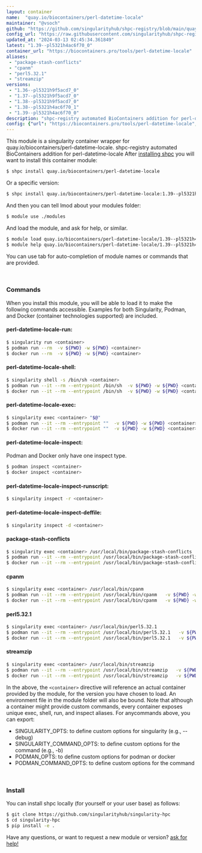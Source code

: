 ```yaml
---
layout: container
name:  "quay.io/biocontainers/perl-datetime-locale"
maintainer: "@vsoch"
github: "https://github.com/singularityhub/shpc-registry/blob/main/quay.io/biocontainers/perl-datetime-locale/container.yaml"
config_url: "https://raw.githubusercontent.com/singularityhub/shpc-registry/main/quay.io/biocontainers/perl-datetime-locale/container.yaml"
updated_at: "2024-03-13 02:45:34.361849"
latest: "1.39--pl5321h4ac6f70_0"
container_url: "https://biocontainers.pro/tools/perl-datetime-locale"
aliases:
 - "package-stash-conflicts"
 - "cpanm"
 - "perl5.32.1"
 - "streamzip"
versions:
 - "1.36--pl5321h9f5acd7_0"
 - "1.37--pl5321h9f5acd7_0"
 - "1.38--pl5321h9f5acd7_0"
 - "1.38--pl5321h4ac6f70_1"
 - "1.39--pl5321h4ac6f70_0"
description: "shpc-registry automated BioContainers addition for perl-datetime-locale"
config: {"url": "https://biocontainers.pro/tools/perl-datetime-locale", "maintainer": "@vsoch", "description": "shpc-registry automated BioContainers addition for perl-datetime-locale", "latest": {"1.39--pl5321h4ac6f70_0": "sha256:62de94776cdbb3a88c57f613676c2d9144ae533a4cf0b643f3e1d4fc0ddb9c1b"}, "tags": {"1.36--pl5321h9f5acd7_0": "sha256:5dee016a721c609a03bf2ee0e6d327048e4325fda77efc2c8ddef4a29e2edd32", "1.37--pl5321h9f5acd7_0": "sha256:2df055ab5cc2f3a54287e56f9b884f39107332cb15d60edaf7138fc04ebb3802", "1.38--pl5321h9f5acd7_0": "sha256:6797084c9cf7ad3778a1c84e4f855238397f216573378709591b93393d53fb77", "1.38--pl5321h4ac6f70_1": "sha256:5888f3b1777be561d04824f96979ca80bde3ca3ee86392d6d4e1a0af7686a45e", "1.39--pl5321h4ac6f70_0": "sha256:62de94776cdbb3a88c57f613676c2d9144ae533a4cf0b643f3e1d4fc0ddb9c1b"}, "docker": "quay.io/biocontainers/perl-datetime-locale", "aliases": {"package-stash-conflicts": "/usr/local/bin/package-stash-conflicts", "cpanm": "/usr/local/bin/cpanm", "perl5.32.1": "/usr/local/bin/perl5.32.1", "streamzip": "/usr/local/bin/streamzip"}}
---
```


This module is a singularity container wrapper for quay.io/biocontainers/perl-datetime-locale.
shpc-registry automated BioContainers addition for perl-datetime-locale
After [installing shpc](#install) you will want to install this container module:


```bash
$ shpc install quay.io/biocontainers/perl-datetime-locale
```

Or a specific version:

```bash
$ shpc install quay.io/biocontainers/perl-datetime-locale:1.39--pl5321h4ac6f70_0
```

And then you can tell lmod about your modules folder:

```bash
$ module use ./modules
```

And load the module, and ask for help, or similar.

```bash
$ module load quay.io/biocontainers/perl-datetime-locale/1.39--pl5321h4ac6f70_0
$ module help quay.io/biocontainers/perl-datetime-locale/1.39--pl5321h4ac6f70_0
```

You can use tab for auto-completion of module names or commands that are provided.

<br>

### Commands

When you install this module, you will be able to load it to make the following commands accessible.
Examples for both Singularity, Podman, and Docker (container technologies supported) are included.

#### perl-datetime-locale-run:

```bash
$ singularity run <container>
$ podman run --rm  -v ${PWD} -w ${PWD} <container>
$ docker run --rm  -v ${PWD} -w ${PWD} <container>
```

#### perl-datetime-locale-shell:

```bash
$ singularity shell -s /bin/sh <container>
$ podman run --it --rm --entrypoint /bin/sh  -v ${PWD} -w ${PWD} <container>
$ docker run --it --rm --entrypoint /bin/sh  -v ${PWD} -w ${PWD} <container>
```

#### perl-datetime-locale-exec:

```bash
$ singularity exec <container> "$@"
$ podman run --it --rm --entrypoint ""  -v ${PWD} -w ${PWD} <container> "$@"
$ docker run --it --rm --entrypoint ""  -v ${PWD} -w ${PWD} <container> "$@"
```

#### perl-datetime-locale-inspect:

Podman and Docker only have one inspect type.

```bash
$ podman inspect <container>
$ docker inspect <container>
```

#### perl-datetime-locale-inspect-runscript:

```bash
$ singularity inspect -r <container>
```

#### perl-datetime-locale-inspect-deffile:

```bash
$ singularity inspect -d <container>
```


#### package-stash-conflicts

```bash
$ singularity exec <container> /usr/local/bin/package-stash-conflicts
$ podman run --it --rm --entrypoint /usr/local/bin/package-stash-conflicts   -v ${PWD} -w ${PWD} <container> -c " $@"
$ docker run --it --rm --entrypoint /usr/local/bin/package-stash-conflicts   -v ${PWD} -w ${PWD} <container> -c " $@"
```


#### cpanm

```bash
$ singularity exec <container> /usr/local/bin/cpanm
$ podman run --it --rm --entrypoint /usr/local/bin/cpanm   -v ${PWD} -w ${PWD} <container> -c " $@"
$ docker run --it --rm --entrypoint /usr/local/bin/cpanm   -v ${PWD} -w ${PWD} <container> -c " $@"
```


#### perl5.32.1

```bash
$ singularity exec <container> /usr/local/bin/perl5.32.1
$ podman run --it --rm --entrypoint /usr/local/bin/perl5.32.1   -v ${PWD} -w ${PWD} <container> -c " $@"
$ docker run --it --rm --entrypoint /usr/local/bin/perl5.32.1   -v ${PWD} -w ${PWD} <container> -c " $@"
```


#### streamzip

```bash
$ singularity exec <container> /usr/local/bin/streamzip
$ podman run --it --rm --entrypoint /usr/local/bin/streamzip   -v ${PWD} -w ${PWD} <container> -c " $@"
$ docker run --it --rm --entrypoint /usr/local/bin/streamzip   -v ${PWD} -w ${PWD} <container> -c " $@"
```



In the above, the `<container>` directive will reference an actual container provided
by the module, for the version you have chosen to load. An environment file in the
module folder will also be bound. Note that although a container
might provide custom commands, every container exposes unique exec, shell, run, and
inspect aliases. For anycommands above, you can export:

 - SINGULARITY_OPTS: to define custom options for singularity (e.g., --debug)
 - SINGULARITY_COMMAND_OPTS: to define custom options for the command (e.g., -b)
 - PODMAN_OPTS: to define custom options for podman or docker
 - PODMAN_COMMAND_OPTS: to define custom options for the command

<br>

### Install

You can install shpc locally (for yourself or your user base) as follows:

```bash
$ git clone https://github.com/singularityhub/singularity-hpc
$ cd singularity-hpc
$ pip install -e .
```

Have any questions, or want to request a new module or version? [ask for help!](https://github.com/singularityhub/singularity-hpc/issues)
